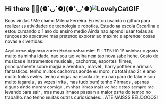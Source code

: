 ## Hi there 👋😊(❁´◡`❁)(●'◡'●)![LovelyCatGIF](https://github.com/user-attachments/assets/7af51ca0-5c6a-467e-b97c-50821f901e72)


Boas vindas ! Me chamo Milena Ferreira.
Eu estou usando o github para realizar as atividades de tecnologia e robotica.
Estudo na escola Oscarlina e estou cursando o 1 ano do ensino medio 
Ainda nao aprendi usar todas as funçoes do aplicativo mas pretendo explorar ao maximo e aprender cosas novas e divertidas.

Aqui estao algumas curiosidades sobre mim: EU TENHO 16 aninhos e gosto muito da minha idade, nao sou tao velha nem tao nova sabe hehe.
Gosto de musicas e instrumentos musicais , cachorros, esportes, filmes, principalmente sobre magia e aventura , marvel , harry potther e animais fantasticos.
tenho muitos cachorros aonde eu moro, no total sao 24 e amo muito todos ewles.
tenho amigas na escola ate, eu nao paro de falar e sou muito tagarela , as vezes irrita , mas tudo bem! 
tenho 7 irmaos , apenas alguns ainda moram comigo , minhas irmas mais velhas estao sempre me levando para sair , mas meus irmaos passam a maior parte do tempo no trabalho. 
 nao tenho muitas outras curiosidades...
 ATE MAISSS
 BEIJOOOOS!
